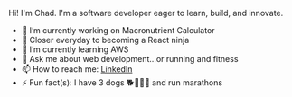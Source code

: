 
Hi! I'm Chad. I'm a software developer eager to learn, build, and innovate.


- 🔭 I’m currently working on Macronutrient Calculator 
- 🥷 Closer everyday to becoming a React ninja
- 🌱 I’m currently learning AWS
- 💬 Ask me about web development...or running and fitness
- 📫 How to reach me: [LinkedIn](https://www.linkedin.com/in/chad-scanlon/)
- ⚡ Fun fact(s): I have 3 dogs 🐕🐕‍🦺🦮 and run marathons

